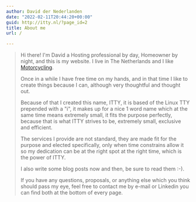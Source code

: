 ```yaml
---
author: David der Nederlanden
date: "2022-02-11T20:44:20+00:00"
guid: http://itty.nl/?page_id=2
title: About me
url: /

---
```

> Hi there! I'm David a Hosting professional by day, Homeowner by night, and this is my website. I live in The Netherlands and I like [Motorcycling](https://mt-07.nl).
>
> Once in a while I have free time on my hands, and in that time I like to create things because I can, although very thoughtful and thought out.
>
> Because of that I created this name, ITTY, it is based of the Linux TTY prepended with a "i", it makes up for a nice 1 word name which at the same time means extremely small, it fits the purpose perfectly, because that is what ITTY strives to be, extremely small, exclusive and efficient.
>
> The services I provide are not standard, they are made fit for the purpose and elected specifically, only when time constrains allow it so my dedication can be at the right spot at the right time, which is the power of ITTY.
>
> I also write some blog posts now and then, be sure to read them :-).
>
> If you have any questions, proposals, or anything else which you think should pass my eye, feel free to contact me by e-mail or Linkedin you can find both at the bottom of every page.
